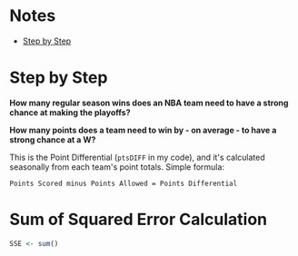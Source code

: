 # Notes

- [Step by Step](#step-by-step)


# Step by Step

**How many regular season wins does an NBA team need to have a strong chance at making the playoffs?**

**How many points does a team need to win by - on average - to have a strong chance at a W?** 

This is the Point Differential (`ptsDIFF` in my code), and it's calculated seasonally from each team's point totals. Simple formula: 

	Points Scored minus Points Allowed = Points Differential





# Sum of Squared Error Calculation

``` r
SSE <- sum()
